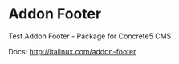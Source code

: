 # Addon Footer
Test
Addon Footer - Package for Concrete5 CMS

Docs: http://italinux.com/addon-footer
